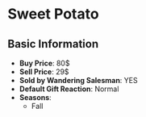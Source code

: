 # Sweet Potato

## Basic Information

- **Buy Price**: 80$
- **Sell Price**: 29$
- **Sold by Wandering Salesman**: YES
- **Default Gift Reaction**: Normal
- **Seasons**:
  - Fall